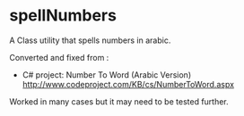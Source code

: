 # spellNumbers

A Class utility that spells numbers in arabic.

Converted and fixed from :
  * C# project: Number To Word (Arabic Version) http://www.codeproject.com/KB/cs/NumberToWord.aspx

Worked in many cases but it may need to be tested further.
